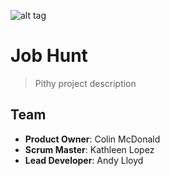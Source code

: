 ![alt tag](http://g.recordit.co/1n6Go1V6Kx.gif)
# Job Hunt

> Pithy project description

## Team

  - __Product Owner__: Colin McDonald
  - __Scrum Master__: Kathleen Lopez
  - __Lead Developer__: Andy Lloyd
